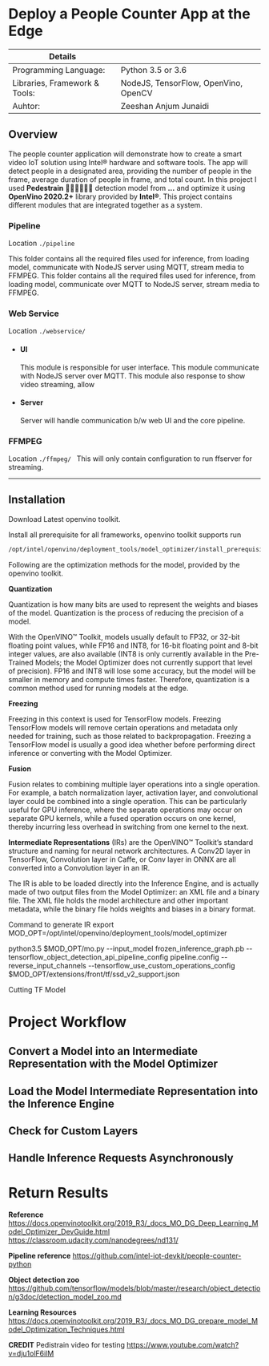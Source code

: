 # Deploy a People Counter App at the Edge

| Details           |               |
|-----------------------|---------------|
| Programming Language: |  Python 3.5 or 3.6 |
| Libraries, Framework & Tools: |  NodeJS, TensorFlow, OpenVino, OpenCV |
| Auhtor: |  Zeeshan Anjum Junaidi |

## Overview
The people counter application will demonstrate how to create a smart video IoT solution using Intel® hardware and software tools. The app will detect people in a designated area, providing the number of people in the frame, average duration of people in frame, and total count.
In this project I used **Pedestrain** 🚶🏻‍♀️🚶🏻‍♂️ detection model from **...** and optimize it using **OpenVino 2020.2+** library provided by **Intel®**. This project contains different modules that are integrated together as a system.


### Pipeline
Location ```./pipeline```

This folder contains all the required files used for inference, from loading model, communicate with NodeJS server using MQTT, stream media to FFMPEG.
 This folder contains all the required files used for inference, from loading model, communicate over MQTT to NodeJS server, stream media to FFMPEG.
 
### Web Service
Location ```./webservice/```
- #### UI
  This module is responsible for user interface. This module communicate with NodeJS server over MQTT.
  This module also response to show video streaming, allow 
- #### Server
  Server will handle communication b/w web UI and the core pipeline.
### FFMPEG
Location ```./ffmpeg/ ```
    This will only contain configuration to run ffserver for streaming.
  
  
----
## Installation
Download Latest openvino toolkit.

Install all prerequisite for all frameworks, openvino toolkit supports
run 
``` bash 
/opt/intel/openvino/deployment_tools/model_optimizer/install_prerequisites/install_prerequisites.sh
```
Following are the optimization methods for the model, provided by the openvino toolkit.

**Quantization**

Quantization is how many bits are used to represent the weights and biases of the model. Quantization is the process of reducing the precision of a model.

With the OpenVINO™ Toolkit, models usually default to FP32, or 32-bit floating point values, while FP16 and INT8, for 16-bit floating point and 8-bit integer values, are also available (INT8 is only currently available in the Pre-Trained Models; the Model Optimizer does not currently support that level of precision). FP16 and INT8 will lose some accuracy, but the model will be smaller in memory and compute times faster. Therefore, quantization is a common method used for running models at the edge.

**Freezing**

Freezing in this context is used for TensorFlow models. Freezing TensorFlow models will remove certain operations and metadata only needed for training, such as those related to backpropagation. Freezing a TensorFlow model is usually a good idea whether before performing direct inference or converting with the Model Optimizer.

**Fusion**

Fusion relates to combining multiple layer operations into a single operation. For example, a batch normalization layer, activation layer, and convolutional layer could be combined into a single operation. This can be particularly useful for GPU inference, where the separate operations may occur on separate GPU kernels, while a fused operation occurs on one kernel, thereby incurring less overhead in switching from one kernel to the next.

**Intermediate Representations** 
(IRs) are the OpenVINO™ Toolkit’s standard structure and naming for neural network architectures. A Conv2D layer in TensorFlow, Convolution layer in Caffe, or Conv layer in ONNX are all converted into a Convolution layer in an IR.

The IR is able to be loaded directly into the Inference Engine, and is actually made of two output files from the Model Optimizer: an XML file and a binary file. The XML file holds the model architecture and other important metadata, while the binary file holds weights and biases in a binary format. 

Command to generate IR 
export MOD_OPT=/opt/intel/openvino/deployment_tools/model_optimizer

python3.5 $MOD_OPT/mo.py --input_model frozen_inference_graph.pb --tensorflow_object_detection_api_pipeline_config pipeline.config --reverse_input_channels --tensorflow_use_custom_operations_config $MOD_OPT/extensions/front/tf/ssd_v2_support.json

Cutting TF Model

# Project Workflow
## Convert a Model into an Intermediate Representation with the Model Optimizer
## Load the Model Intermediate Representation into the Inference Engine
## Check for Custom Layers
## Handle Inference Requests Asynchronously
# Return Results

**Reference**
https://docs.openvinotoolkit.org/2019_R3/_docs_MO_DG_Deep_Learning_Model_Optimizer_DevGuide.html
https://classroom.udacity.com/nanodegrees/nd131/

**Pipeline reference**
https://github.com/intel-iot-devkit/people-counter-python

**Object detection zoo**
https://github.com/tensorflow/models/blob/master/research/object_detection/g3doc/detection_model_zoo.md

**Learning Resources**
https://docs.openvinotoolkit.org/2019_R3/_docs_MO_DG_prepare_model_Model_Optimization_Techniques.html

**CREDIT**
Pedistrain video for testing
https://www.youtube.com/watch?v=dju1olF6ilM
